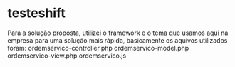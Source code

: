 # testeshift

Para a solução proposta, utilizei o framework e o tema que usamos aqui na empresa para uma solução mais rápida, basicamente os aquivos utilizados foram:
ordemservico-controller.php
ordemservico-model.php
ordemservico-view.php
ordemservico.js